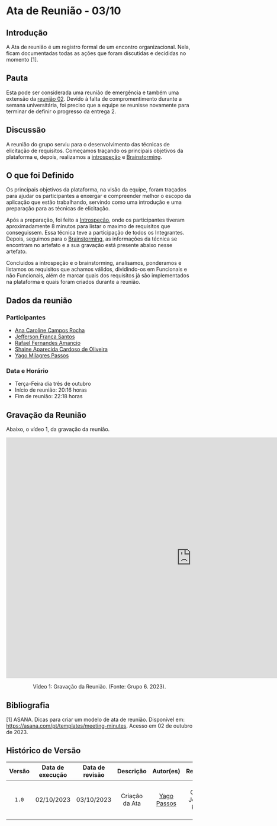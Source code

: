 # Ata de Reunião - 03/10

## Introdução
A Ata de reunião é um registro formal de um encontro organizacional. Nela, ficam documentadas todas as ações que foram discutidas e decididas no momento [1]. 

## Pauta
Esta pode ser considerada uma reunião de emergência e também uma extensão da [reunião 02](./reuniao02.md). Devido à falta de compromentimento durante a semana universitária, foi preciso que a equipe se reunisse novamente para terminar de definir o progresso da entrega 2.

## Discussão
A reunião do grupo serviu para o desenvolvimento das técnicas de elicitação de requisitos. Começamos traçando os principais objetivos da plataforma e, depois, realizamos a [introspeção](../elicitacao/introspecao) e [Brainstorming](../elicitacao/brainstorming).

## O que foi Definido
Os principais objetivos da plataforma, na visão da equipe, foram traçados para ajudar os participantes a enxergar e compreender melhor o escopo da aplicação que estão trabalhando, servindo como uma introdução e uma preparação para as técnicas de elicitação. 

Após a preparação, foi feito a [Introspeção](../elicitacao/introspecao), onde os participantes tiveram aproximadamente 8 minutos para listar o maximo de requisitos que conseguissem. Essa técnica teve a participação de todos os Integrantes.
Depois, seguimos para o [Brainstorming](../elicitacao/brainstorming), as informações da técnica se encontram no artefato e a sua gravação está presente abaixo nesse artefato.

Concluidos a introspeção e o brainstorming, analisamos, ponderamos e listamos os requisitos que achamos válidos, dividindo-os em Funcionais e não Funcionais, além de marcar quais dos requisitos já são implementados na plataforma e quais foram criados durante a reunião.

## Dados da reunião
### Participantes
- [Ana Caroline Campos Rocha](https://github.com/anaaroch)
- [Jefferson França Santos](https://github.com/Frans6)
- [Rafael Fernandes Amancio](https://github.com/Rafael-gc)
- [Shaine Aparecida Cardoso de Oliveira](https://github.com/shaineOliveira)
- [Yago Milagres Passos](https://github.com/yagompassos)

### Data e Horário
- Terça-Feira dia três de outubro
- Início de reunião: 20:16 horas
- Fim de reunião: 22:18 horas

## Gravação da Reunião

Abaixo, o vídeo 1, da gravação da reunião.

<iframe width="1000vw" height="650vh" src="https://youtube.com/embed/VeCJYIfnsoE" title="Reunião 3" frameborder="0" allow="accelerometer; autoplay; clipboard-write; encrypted-media; gyroscope; picture-in-picture" allowfullscreen=""></iframe>

<div style="text-align: center">
<p> Vídeo 1: Gravação da Reunião. (Fonte: Grupo 6. 2023).</p>
</div>

## Bibliografia

[1] ASANA. Dicas para criar um modelo de ata de reunião. Disponível em: https://asana.com/pt/templates/meeting-minutes. Acesso em 02 de outubro de 2023.

## Histórico de Versão

| Versão | Data de execução | Data de revisão |             Descrição             |                      Autor(es)                       |                     Revisor(es)                      |
| :----: | :--------------: | :-------------: | :-------------------------------: | :--------------------------------------------------: | :--------------------------------------------------: |
| `1.0`  |    02/10/2023    |   03/10/2023    | Criação da Ata |   [Yago Passos](https://github.com/yagompassos)    | Ana Caroline, Jefferson, Rafael e Shaíne |
